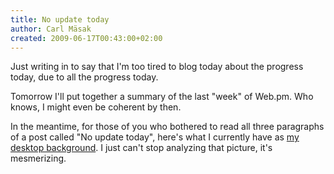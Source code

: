 ```yaml
---
title: No update today
author: Carl Mäsak
created: 2009-06-17T00:43:00+02:00
---
```

Just writing in to say that I'm too tired to blog today about the progress today, due to all the progress today.

Tomorrow I'll put together a summary of the last "week" of Web.pm. Who knows, I might even be coherent by then.

In the meantime, for those of you who bothered to read all three paragraphs of a post called "No update today", here's what I currently have as [my desktop background](http://redballoon.tumblr.com/post/68179964/ffffound-creepy). I just can't stop analyzing that picture, it's mesmerizing.



